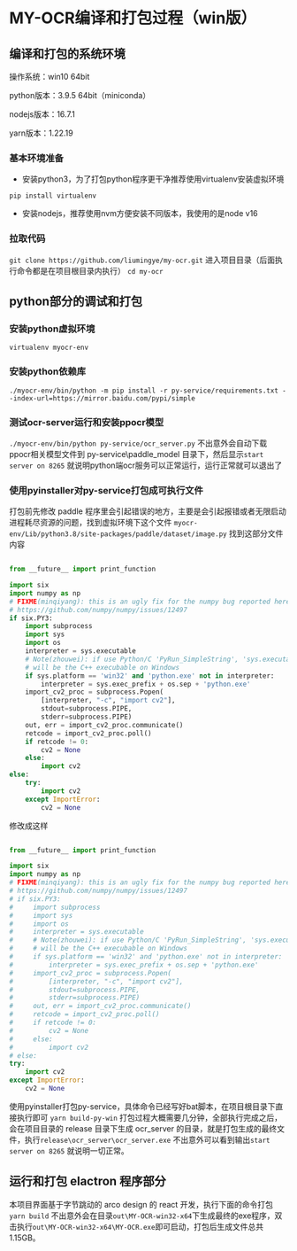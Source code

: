# MY-OCR编译和打包过程（win版）

## 编译和打包的系统环境

操作系统：win10 64bit

python版本：3.9.5 64bit（miniconda）

nodejs版本：16.7.1

yarn版本：1.22.19

### 基本环境准备

- 安装python3，为了打包python程序更干净推荐使用virtualenv安装虚拟环境

`pip install virtualenv`

- 安装nodejs，推荐使用nvm方便安装不同版本，我使用的是node v16

### 拉取代码

`git clone https://github.com/liumingye/my-ocr.git`
进入项目目录（后面执行命令都是在项目根目录内执行）
`cd my-ocr`

## python部分的调试和打包

### 安装python虚拟环境

`virtualenv myocr-env`

### 安装python依赖库

`./myocr-env/bin/python -m pip install -r py-service/requirements.txt --index-url=https://mirror.baidu.com/pypi/simple`

### 测试ocr-server运行和安装ppocr模型

`./myocr-env/bin/python py-service/ocr_server.py`
不出意外会自动下载ppocr相关模型文件到 py-service\paddle_model 目录下，然后显示`start server on 8265` 就说明python端ocr服务可以正常运行，运行正常就可以退出了

### 使用pyinstaller对py-service打包成可执行文件

打包前先修改 paddle 程序里会引起错误的地方，主要是会引起报错或者无限启动进程耗尽资源的问题，找到虚拟环境下这个文件
`myocr-env/Lib/python3.8/site-packages/paddle/dataset/image.py`
找到这部分文件内容
```python

from __future__ import print_function

import six
import numpy as np
# FIXME(minqiyang): this is an ugly fix for the numpy bug reported here
# https://github.com/numpy/numpy/issues/12497
if six.PY3:
    import subprocess
    import sys
    import os
    interpreter = sys.executable
    # Note(zhouwei): if use Python/C 'PyRun_SimpleString', 'sys.executable'
    # will be the C++ execubable on Windows
    if sys.platform == 'win32' and 'python.exe' not in interpreter:
        interpreter = sys.exec_prefix + os.sep + 'python.exe'
    import_cv2_proc = subprocess.Popen(
        [interpreter, "-c", "import cv2"],
        stdout=subprocess.PIPE,
        stderr=subprocess.PIPE)
    out, err = import_cv2_proc.communicate()
    retcode = import_cv2_proc.poll()
    if retcode != 0:
        cv2 = None
    else:
        import cv2
else:
    try:
        import cv2
    except ImportError:
        cv2 = None
```
修改成这样
```python

from __future__ import print_function

import six
import numpy as np
# FIXME(minqiyang): this is an ugly fix for the numpy bug reported here
# https://github.com/numpy/numpy/issues/12497
# if six.PY3:
#     import subprocess
#     import sys
#     import os
#     interpreter = sys.executable
#     # Note(zhouwei): if use Python/C 'PyRun_SimpleString', 'sys.executable'
#     # will be the C++ execubable on Windows
#     if sys.platform == 'win32' and 'python.exe' not in interpreter:
#         interpreter = sys.exec_prefix + os.sep + 'python.exe'
#     import_cv2_proc = subprocess.Popen(
#         [interpreter, "-c", "import cv2"],
#         stdout=subprocess.PIPE,
#         stderr=subprocess.PIPE)
#     out, err = import_cv2_proc.communicate()
#     retcode = import_cv2_proc.poll()
#     if retcode != 0:
#         cv2 = None
#     else:
#         import cv2
# else:
try:
    import cv2
except ImportError:
    cv2 = None
```
使用pyinstaller打包py-service，具体命令已经写好bat脚本，在项目根目录下直接执行即可
`yarn build-py-win`
打包过程大概需要几分钟，全部执行完成之后，会在项目目录的 release 目录下生成 ocr_server 的目录，就是打包生成的最终文件，执行`release\ocr_server\ocr_server.exe` 不出意外可以看到输出`start server on 8265` 就说明一切正常。

## 运行和打包 elactron 程序部分

本项目界面基于字节跳动的 arco design 的 react 开发，执行下面的命令打包
`yarn build`
不出意外会在目录`out\MY-OCR-win32-x64`下生成最终的exe程序，双击执行`out\MY-OCR-win32-x64\MY-OCR.exe`即可启动，打包后生成文件总共1.15GB。
